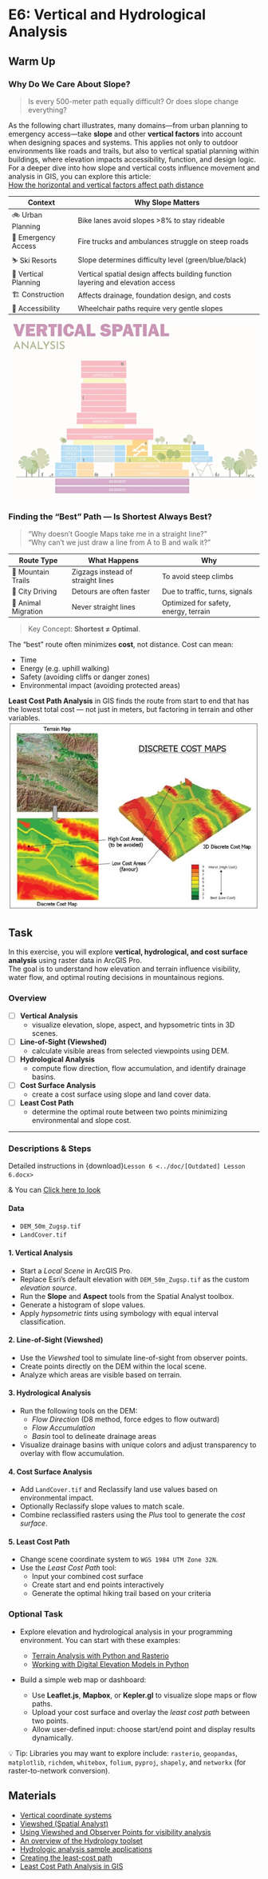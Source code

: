 # E6: Vertical and Hydrological Analysis

## Warm Up

### Why Do We Care About Slope?

> Is every 500-meter path equally difficult? Or does slope change everything?

As the following chart illustrates, many domains—from urban planning to emergency access—take **slope** and other **vertical factors** into account when designing spaces and systems. 
This applies not only to outdoor environments like roads and trails, but also to vertical spatial planning within buildings, where elevation impacts accessibility, function, and design logic. For a deeper dive into how slope and vertical costs influence movement and analysis in GIS, you can explore this article:  
[How the horizontal and vertical factors affect path distance](https://pro.arcgis.com/en/pro-app/latest/tool-reference/spatial-analyst/how-the-horizonal-and-vertical-factors-affect-path-distance.htm)

| Context             | Why Slope Matters                                 |
|---------------------|---------------------------------------------------|
| 🚲 Urban Planning    | Bike lanes avoid slopes >8% to stay rideable     |
| 🚒 Emergency Access | Fire trucks and ambulances struggle on steep roads |
| ⛷️ Ski Resorts       | Slope determines difficulty level (green/blue/black) |
| 🧱 Vertical Planning | Vertical spatial design affects building function layering and elevation access |
| 🏗️ Construction      | Affects drainage, foundation design, and costs    |
| 🚶 Accessibility     | Wheelchair paths require very gentle slopes       |

![Architecture](../images/ex6/archi_vertical.jpg "An example of vertical analysis")


### Finding the “Best” Path — Is Shortest Always Best?

> “Why doesn’t Google Maps take me in a straight line?”  
> “Why can’t we just draw a line from A to B and walk it?”

| Route Type          | What Happens             | Why                  |
|---------------------|--------------------------|-----------------------|
| 🥾 Mountain Trails   | Zigzags instead of straight lines | To avoid steep climbs |
| 🚗 City Driving      | Detours are often faster | Due to traffic, turns, signals |
| 🦌 Animal Migration  | Never straight lines     | Optimized for safety, energy, terrain |

> Key Concept: **Shortest ≠ Optimal**.  

The “best” route often minimizes **cost**, not distance.
Cost can mean:
- Time
- Energy (e.g. uphill walking)
- Safety (avoiding cliffs or danger zones)
- Environmental impact (avoiding protected areas)

**Least Cost Path Analysis** in GIS finds the route from start to end that has the lowest total cost — not just in meters, but factoring in terrain and other variables.
![Cost Path Analysis](../images/ex6/Cost_path.jpg "An example of cost path")

## Task
In this exercise, you will explore **vertical, hydrological, and cost surface analysis** using raster data in ArcGIS Pro.  
The goal is to understand how elevation and terrain influence visibility, water flow, and optimal routing decisions in mountainous regions.

### Overview
- [ ] **Vertical Analysis**  
  - visualize elevation, slope, aspect, and hypsometric tints in 3D scenes.  
- [ ] **Line-of-Sight (Viewshed)**  
  - calculate visible areas from selected viewpoints using DEM.  
- [ ] **Hydrological Analysis**  
  - compute flow direction, flow accumulation, and identify drainage basins.  
- [ ] **Cost Surface Analysis**  
  - create a cost surface using slope and land cover data.  
- [ ] **Least Cost Path**  
  - determine the optimal route between two points minimizing environmental and slope cost.  

---

### Descriptions & Steps
Detailed instructions in {download}`Lesson 6 <../doc/[Outdated] Lesson 6.docx>`

& You can [Click here to look](./lessons/lesson6.md)

#### Data
- `DEM_50m_Zugsp.tif`  
- `LandCover.tif`  

#### 1. Vertical Analysis
- Start a *Local Scene* in ArcGIS Pro.  
- Replace Esri’s default elevation with `DEM_50m_Zugsp.tif` as the custom *elevation source*.  
- Run the **Slope** and **Aspect** tools from the Spatial Analyst toolbox.  
- Generate a histogram of slope values.  
- Apply *hypsometric tints* using symbology with equal interval classification.

#### 2. Line-of-Sight (Viewshed)
- Use the *Viewshed* tool to simulate line-of-sight from observer points.  
- Create points directly on the DEM within the local scene.  
- Analyze which areas are visible based on terrain.

#### 3. Hydrological Analysis
- Run the following tools on the DEM:  
  - *Flow Direction* (D8 method, force edges to flow outward)  
  - *Flow Accumulation*  
  - *Basin* tool to delineate drainage areas  
- Visualize drainage basins with unique colors and adjust transparency to overlay with flow accumulation.

#### 4. Cost Surface Analysis
- Add `LandCover.tif` and Reclassify land use values based on environmental impact.  
- Optionally Reclassify slope values to match scale.  
- Combine reclassified rasters using the *Plus* tool to generate the *cost surface*.

#### 5. Least Cost Path
- Change scene coordinate system to `WGS 1984 UTM Zone 32N`.  
- Use the *Least Cost Path* tool:  
  - Input your combined cost surface  
  - Create start and end points interactively  
  - Generate the optimal hiking trail based on your criteria


### Optional Task

- Explore elevation and hydrological analysis in your programming environment. You can start with these examples:
  - [Terrain Analysis with Python and Rasterio](https://www.youtube.com/watch?v=AcuTSXLvQxA)  
  - [Working with Digital Elevation Models in Python](https://github.com/royalosyin/Work-with-DEM-data-using-Python-from-Simple-to-Complicated) 

- Build a simple web map or dashboard:
  - Use **Leaflet.js**, **Mapbox**, or **Kepler.gl** to visualize slope maps or flow paths.
  - Upload your cost surface and overlay the *least cost path* between two points.
  - Allow user-defined input: choose start/end point and display results dynamically.

💡 Tip: Libraries you may want to explore include:
`rasterio`, `geopandas`, `matplotlib`, `richdem`, `whitebox`, `folium`, `pyproj`, `shapely`, and `networkx` (for raster-to-network conversion).


## Materials
- [Vertical coordinate systems](https://pro.arcgis.com/en/pro-app/latest/help/mapping/properties/vertical-coordinate-systems.htm)
- [Viewshed (Spatial Analyst)](https://pro.arcgis.com/en/pro-app/latest/tool-reference/spatial-analyst/viewshed.htm)
- [Using Viewshed and Observer Points for visibility analysis](https://pro.arcgis.com/en/pro-app/latest/tool-reference/3d-analyst/using-viewshed-and-observer-points-for-visibility.htm)
- [An overview of the Hydrology toolset](https://pro.arcgis.com/en/pro-app/latest/tool-reference/spatial-analyst/an-overview-of-the-hydrology-tools.htm)
- [Hydrologic analysis sample applications](https://pro.arcgis.com/en/pro-app/latest/tool-reference/spatial-analyst/hydrologic-analysis-sample-applications.htm)
- [Creating the least-cost path](https://pro.arcgis.com/en/pro-app/latest/tool-reference/spatial-analyst/creating-the-least-cost-path.htm)
- [Least Cost Path Analysis in GIS](https://gisgeography.com/least-cost-path-analysis/)